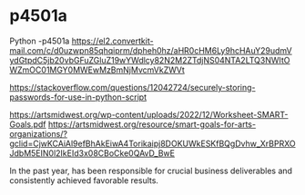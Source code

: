 # p4501a
Python -p4501a
https://el2.convertkit-mail.com/c/d0uzwpn85qhqiprm/dpheh0hz/aHR0cHM6Ly9hcHAuY29udmVydGtpdC5jb20vbGFuZGluZ19wYWdlcy82N2M2ZTdjNS04NTA2LTQ3NWItOWZmOC01MGY0MWEwMzBmNjMvcmVkZWVt


https://stackoverflow.com/questions/12042724/securely-storing-passwords-for-use-in-python-script

https://artsmidwest.org/wp-content/uploads/2022/12/Worksheet-SMART-Goals.pdf
https://artsmidwest.org/resource/smart-goals-for-arts-organizations/?gclid=CjwKCAiAl9efBhAkEiwA4Torikaipj8DOKUWkESKfBQgDvhw_XrBPRXOJdbM5EIN0l2IkEId3x08CBoCke0QAvD_BwE

In the past year, has been responsible for crucial business deliverables and consistently achieved favorable results.
